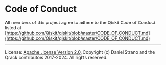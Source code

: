 # Code of Conduct
All members of this project agree to adhere to the Qiskit Code of Conduct listed at [https://github.com/Qiskit/qiskit/blob/master/CODE_OF_CONDUCT.md](https://github.com/Qiskit/qiskit/blob/master/CODE_OF_CONDUCT.md)

----

License: [Apache License Version 2.0](https://github.com/vm6502q/qiskit-qrack-provider/blob/master/LICENSE),
Copyright (c) Daniel Strano and the Qrack contributors 2017-2024. All rights reserved.
